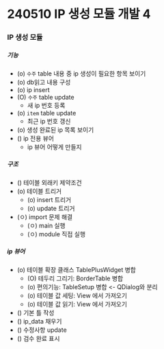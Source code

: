 # 240510 IP 생성 모듈 개발 4

### IP 생성 모듈

##### 기능
- (o) `수주` table 내용 중 ip 생성이 필요한 항목 보이기
- (o) db읽고 내용 구성
- (o) ip insert
- (O) `수주` table update
    - 새 ip 번호 등록
- (o) `item` table update
    - 최근 ip 번호 갱신
- (o) 생성 완료된 ip 목록 보이기
- () ip 전용 뷰어
    - ip 뷰어 어떻게 만들지

##### 구조
- () 테이블 외래키 제약조건
- (o) 테이블 트리거
    - (o) insert 트리거
    - (o) update 트리거
- (ㅇ) import 문제 해결
    - (ㅇ) main 실행
    - (ㅇ) module 직접 실행
    
##### ip 뷰어
- (o) 테이블 확장 클래스 TablePlusWidget 병합
    - (O) 테두리 그리기: BorderTable 병합
    - (o) 편의기능: TableSetup 병합 <- QDialog와 분리
    - (o) 테이블 값 세팅: View 에서 가져오기
    - (o) 테이블 값 읽기: View 에서 가져오기
- () 기본 틀 작성
- () ip_data 채우기
- () 수정사항 update
- () 검수 완료 표시


